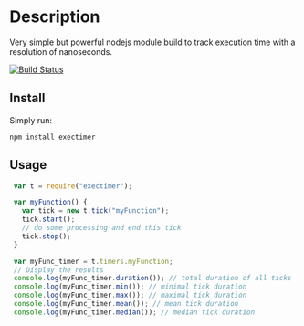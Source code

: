 # Description

Very simple but powerful nodejs module build to track execution time with a resolution of nanoseconds.

[![Build Status](https://travis-ci.org/alexandrusavin/exectimer.png?branch=master)](https://travis-ci.org/alexandrusavin/exectimer)

## Install

Simply run:
```
npm install exectimer
```

## Usage

```javascript
 var t = require("exectimer");

 var myFunction() {
   var tick = new t.tick("myFunction");
   tick.start();
   // do some processing and end this tick
   tick.stop();
 }

 var myFunc_timer = t.timers.myFunction;
 // Display the results
 console.log(myFunc_timer.duration()); // total duration of all ticks
 console.log(myFunc_timer.min()); // minimal tick duration
 console.log(myFunc_timer.max()); // maximal tick duration
 console.log(myFunc_timer.mean()); // mean tick duration
 console.log(myFunc_timer.median()); // median tick duration
```
